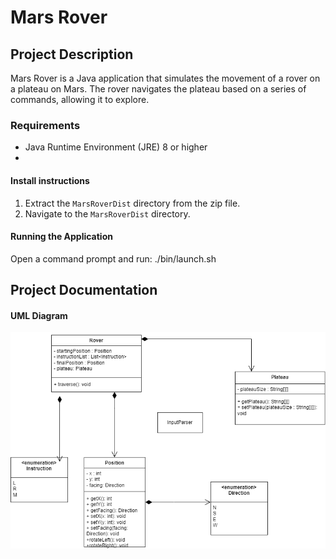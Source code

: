 # Mars Rover

## Project Description
Mars Rover is a Java application that simulates the movement of a rover on a plateau on Mars. 
The rover navigates the plateau based on a series of commands, allowing it to explore.

### Requirements

- Java Runtime Environment (JRE) 8 or higher
- 
#### Install instructions

1. Extract the `MarsRoverDist` directory from the zip file.
2. Navigate to the `MarsRoverDist` directory.

#### Running the Application
Open a command prompt and run:
./bin/launch.sh


## Project Documentation

#### UML Diagram

![UML Diagram](images/MR.png)